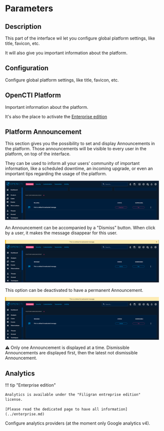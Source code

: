 # Parameters

## Description

This part of the interface wil let you configure global platform settings, like title, favicon, etc.

It will also give you important information about the platform.

## Configuration

Configure global platform settings, like title, favicon, etc.

## OpenCTI Platform

Important information about the platform.

It's also the place to activate the [Enterprise edition](enterprise.md)

## Platform Announcement

This section gives you the possibility to set and display Announcements in the platform. Those announcements will be visible to every user in the platform, on top of the interface.

They can be used to inform all your users' community of important information, like a scheduled downtime, an incoming upgrade, or even an important tips regarding the usage of the platform.

![Broadcast message configuration](assets/broadcast_message_configuration.png)

An Announcement can be accompanied by a "Dismiss” button. When click by a user, it makes the message disappear for this user.

![Broadcast message display dismissible](assets/broadcast_message_display_dismissible.png)

This option can be deactivated to have a permanent Announcement.

![Broadcast message display not dismissible](assets/broadcast_message_display_notdismissible.png)

⚠️ Only one Announcement is displayed at a time. Dismissible Announcements are displayed first, then the latest not dismissible Announcement.

## Analytics

!!! tip "Enterprise edition"

    Analytics is available under the "Filigran entreprise edition" license.

    [Please read the dedicated page to have all information](../enterprise.md)

Configure analytics providers (at the moment only Google analytics v4).